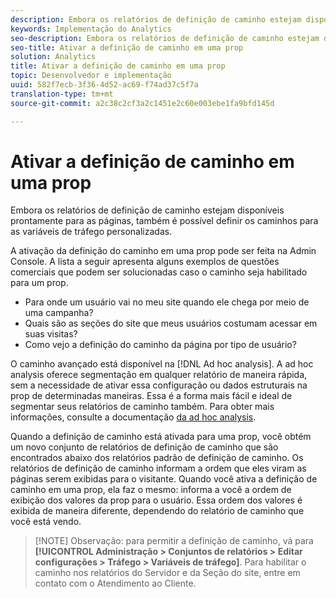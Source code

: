 ```yaml
---
description: Embora os relatórios de definição de caminho estejam disponíveis prontamente para as páginas, também é possível definir os caminhos para as variáveis de tráfego personalizadas.
keywords: Implementação do Analytics
seo-description: Embora os relatórios de definição de caminho estejam disponíveis prontamente para as páginas, também é possível definir os caminhos para as variáveis de tráfego personalizadas.
seo-title: Ativar a definição de caminho em uma prop
solution: Analytics
title: Ativar a definição de caminho em uma prop
topic: Desenvolvedor e implementação
uuid: 582f7ecb-3f36-4d52-ac69-f74ad37c5f7a
translation-type: tm+mt
source-git-commit: a2c38c2cf3a2c1451e2c60e003ebe1fa9bfd145d

---
```



# Ativar a definição de caminho em uma prop

Embora os relatórios de definição de caminho estejam disponíveis prontamente para as páginas, também é possível definir os caminhos para as variáveis de tráfego personalizadas.

A ativação da definição do caminho em uma prop pode ser feita na Admin Console. A lista a seguir apresenta alguns exemplos de questões comerciais que podem ser solucionadas caso o caminho seja habilitado para um prop.

* Para onde um usuário vai no meu site quando ele chega por meio de uma campanha?
* Quais são as seções do site que meus usuários costumam acessar em suas visitas?
* Como vejo a definição do caminho da página por tipo de usuário?

O caminho avançado está disponível na [!DNL Ad hoc analysis]. A ad hoc analysis oferece segmentação em qualquer relatório de maneira rápida, sem a necessidade de ativar essa configuração ou dados estruturais na prop de determinadas maneiras. Essa é a forma mais fácil e ideal de segmentar seus relatórios de caminho também. Para obter mais informações, consulte a documentação [da ad hoc analysis](https://marketing.adobe.com/resources/help/en_US/dsc/).

Quando a definição de caminho está ativada para uma prop, você obtém um novo conjunto de relatórios de definição de caminho que são encontrados abaixo dos relatórios padrão de definição de caminho. Os relatórios de definição de caminho informam a ordem que eles viram as páginas serem exibidas para o visitante. Quando você ativa a definição de caminho em uma prop, ela faz o mesmo: informa a você a ordem de exibição dos valores da prop para o usuário. Essa ordem dos valores é exibida de maneira diferente, dependendo do relatório de caminho que você está vendo.

> [!NOTE] Observação: para permitir a definição de caminho, vá para **[!UICONTROL Administração &gt; Conjuntos de relatórios &gt; Editar configurações &gt; Tráfego &gt; Variáveis de tráfego]**. Para habilitar o caminho nos relatórios do Servidor e da Seção do site, entre em contato com o Atendimento ao Cliente.

